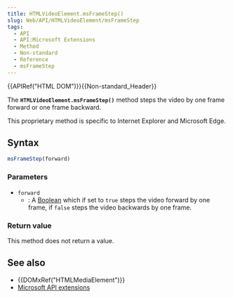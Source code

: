 ```yaml
---
title: HTMLVideoElement.msFrameStep()
slug: Web/API/HTMLVideoElement/msFrameStep
tags:
  - API
  - API:Microsoft Extensions
  - Method
  - Non-standard
  - Reference
  - msFrameStep
---
```

{{APIRef("HTML DOM")}}{{Non-standard_Header}}

The **`HTMLVideoElement.msFrameStep()`** method steps the video
by one frame forward or one frame backward.

This proprietary method is specific to Internet Explorer and Microsoft Edge.

## Syntax

```js
msFrameStep(forward)
```

### Parameters

- `forward`
  - : A [Boolean](/en-US/docs/Glossary/Boolean) which if set to `true`
    steps the video forward by one frame, if `false` steps the video backwards by
    one frame.

### Return value

This method does not return a value.

## See also

- {{DOMxRef("HTMLMediaElement")}}
- [Microsoft API extensions](/en-US/docs/Web/API/Microsoft_Extensions)
